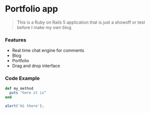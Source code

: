 # Portfolio app

> This is a Ruby on Rails 5 application that is just a showoff or test before I make my own blog

### Features

- Real time chat engine for comments
- Blog
- Portfolio
- Drag and drop interface

### Code Example

```ruby
def my_method
  puts "here it is"
end
```


```javascript
alert('Hi there');
```
